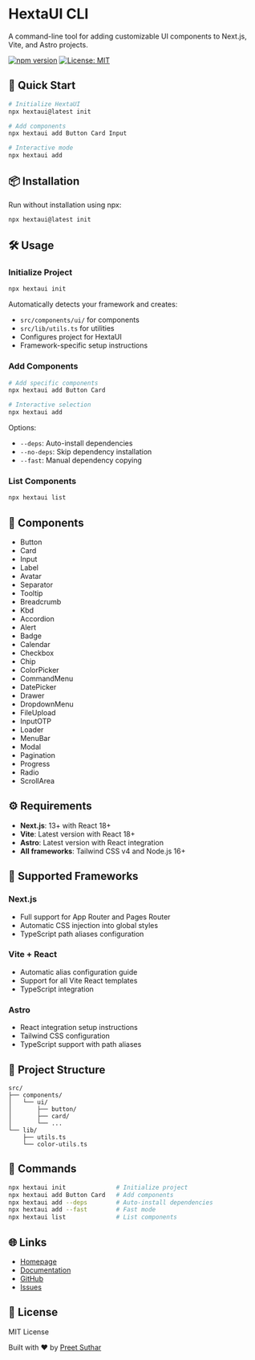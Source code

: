 # HextaUI CLI

A command-line tool for adding customizable UI components to Next.js, Vite, and Astro projects.

[![npm version](https://badge.fury.io/js/hextaui.svg)](https://badge.fury.io/js/hextaui)
[![License: MIT](https://img.shields.io/badge/License-MIT-yellow.svg)](https://opensource.org/licenses/MIT)

## 🚀 Quick Start

```bash
# Initialize HextaUI
npx hextaui@latest init

# Add components
npx hextaui add Button Card Input

# Interactive mode
npx hextaui add
```

## 📦 Installation

Run without installation using npx:

```bash
npx hextaui@latest init
```

## 🛠️ Usage

### Initialize Project

```bash
npx hextaui init
```

Automatically detects your framework and creates:

- `src/components/ui/` for components
- `src/lib/utils.ts` for utilities
- Configures project for HextaUI
- Framework-specific setup instructions

### Add Components

```bash
# Add specific components
npx hextaui add Button Card

# Interactive selection
npx hextaui add
```

Options:

- `--deps`: Auto-install dependencies
- `--no-deps`: Skip dependency installation
- `--fast`: Manual dependency copying

### List Components

```bash
npx hextaui list
```

## 🎨 Components

- Button
- Card
- Input
- Label
- Avatar
- Separator
- Tooltip
- Breadcrumb
- Kbd
- Accordion
- Alert
- Badge
- Calendar
- Checkbox
- Chip
- ColorPicker
- CommandMenu
- DatePicker
- Drawer
- DropdownMenu
- FileUpload
- InputOTP
- Loader
- MenuBar
- Modal
- Pagination
- Progress
- Radio
- ScrollArea

## ⚙️ Requirements

- **Next.js**: 13+ with React 18+
- **Vite**: Latest version with React 18+
- **Astro**: Latest version with React integration
- **All frameworks**: Tailwind CSS v4 and Node.js 16+

## 🎯 Supported Frameworks

### Next.js

- Full support for App Router and Pages Router
- Automatic CSS injection into global styles
- TypeScript path aliases configuration

### Vite + React

- Automatic alias configuration guide
- Support for all Vite React templates
- TypeScript integration

### Astro

- React integration setup instructions
- Tailwind CSS configuration
- TypeScript support with path aliases

## 📁 Project Structure

```text
src/
├── components/
│   └── ui/
│       ├── button/
│       ├── card/
│       └── ...
└── lib/
    ├── utils.ts
    └── color-utils.ts
```

## 🔧 Commands

```bash
npx hextaui init              # Initialize project
npx hextaui add Button Card   # Add components
npx hextaui add --deps        # Auto-install dependencies
npx hextaui add --fast        # Fast mode
npx hextaui list              # List components
```

## 🌐 Links

- [Homepage](https://hextaui.com)
- [Documentation](https://docs.hextaui.com)
- [GitHub](https://github.com/preetsuthar17/cli)
- [Issues](https://github.com/preetsuthar17/cli/issues)

## 📄 License

MIT License

Built with ❤️ by [Preet Suthar](https://github.com/preetsuthar17)
